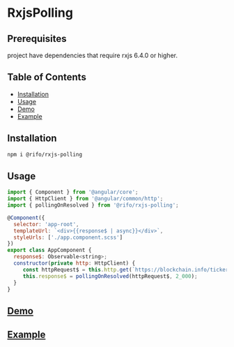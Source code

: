# RxjsPolling


## Prerequisites
project have dependencies that require rxjs 6.4.0 or higher.

## Table of Contents

- [Installation](#installation)
- [Usage](#usage)
- [Demo](#demo)
- [Example](#example)

## Installation
```sh
npm i @rifo/rxjs-polling 
```

## Usage
```js
import { Component } from '@angular/core';
import { HttpClient } from '@angular/common/http';
import { pollingOnResolved } from '@rifo/rxjs-polling';

@Component({
  selector: 'app-root',
  templateUrl: `<div>{{response$ | async}}</div>`,
  styleUrls: ['./app.component.scss']
})
export class AppComponent {
  response$: Observable<string>;
  constructor(private http: HttpClient) {
     const httpRequest$ = this.http.get(`https://blockchain.info/ticker`);
     this.response$ = pollingOnResolved(httpRequest$, 2_000);
  }
}
```

## [Demo](https://ofirrifo.github.io/rxjs-polling)

## [Example](https://stackblitz.com/edit/rxjs-polling-example-1?file=src/app/app.component.ts)
